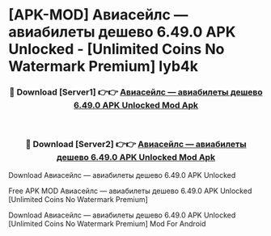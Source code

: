 # [APK-MOD] Авиасейлс — авиабилеты дешево 6.49.0 APK Unlocked - [Unlimited Coins No Watermark Premium] lyb4k



<div align="center">
<h3>🔴 Download [Server1] 👉👉 <a href="https://momento.my/?title=Авиасейлс_—_авиабилеты_дешево_6.49.0_APK_Unlocked">Авиасейлс — авиабилеты дешево 6.49.0 APK Unlocked Mod Apk</a></h3><br>

<h3>🔴 Download [Server2] 👉👉 <a href="https://momento.my/?title=Авиасейлс_—_авиабилеты_дешево_6.49.0_APK_Unlocked">Авиасейлс — авиабилеты дешево 6.49.0 APK Unlocked Mod Apk</a></h3>
</div>



Download Авиасейлс — авиабилеты дешево 6.49.0 APK Unlocked 

Free APK MOD Авиасейлс — авиабилеты дешево 6.49.0 APK Unlocked [Unlimited Coins No Watermark Premium]

Download Авиасейлс — авиабилеты дешево 6.49.0 APK Unlocked [Unlimited Coins No Watermark Premium] Mod For Android
